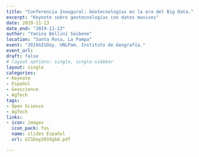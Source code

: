 ```yaml
---
title: "Conferencia Inaugural: Geotecnologías en la era del Big Data."
excerpt: "Keynote sobre geotecnologías con datos masivos"
date: 2019-11-13
date_end: "2019-11-13"
author: "Yanina Bellini Saibene"
location: "Santa Rosa, La Pampa"
event: "2019GISDay. UNLPam. Instituto de Geografía."
event_url: 
draft: false
# layout options: single, single-sidebar
layout: single
categories:
- Keynote
- Español
- Geoscience
- AgTech
tags:
- Open Science
- AgTech
links:
- icon: images
  icon_pack: fas
  name: slides Español
  url: GISDay2019gbd.pdf

---
```


